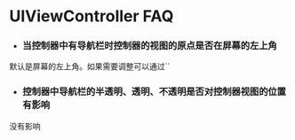 # UIViewController  FAQ

* ### 当控制器中有导航栏时控制器的视图的原点是否在屏幕的左上角

默认是屏幕的左上角。如果需要调整可以通过``

* ### 控制器中导航栏的半透明、透明、不透明是否对控制器视图的位置有影响

没有影响